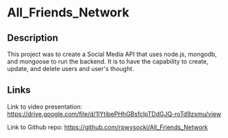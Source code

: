 # All_Friends_Network
## Description
This project was to create a Social Media API that uses node.js, mongodb, and mongoose to run the backend.  It is to have the capability to create, update, and delete users and user's thought.
## Links
Link to video presentation: https://drive.google.com/file/d/1lYtibePHhGBsfclpTDdGJQ-roTd9zsmu/view

Link to Github repo: https://github.com/rpwysocki/All_Friends_Network
